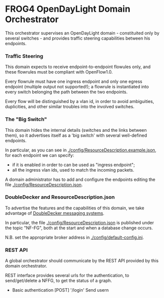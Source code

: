 # FROG4 OpenDayLight Domain Orchestrator

This orchestrator supervises an OpenDayLight domain - constituited only by several switches - 
and provides traffic steering capabilities between his endpoints.


### Traffic Steering

This domain expects to receive endpoint-to-endpoint flowules only, and these flowrules
must be compliant with OpenFlow1.0.

Every flowrule must have one ingress endpoint and only one egress endpoint (multiple output not supported!);
a flowrule is instantiated into every switch belonging the path between the two endpoints.

Every flow will be distinguished by a vlan id, in order to avoid ambiguities, duplicities, and other 
similar troubles into the involved switches.


### The "Big Switch"

This domain hides the internal details (switches and the links between them),
so it advertises itself as a 'big switch' with several well-defined endpoints.

In particular, as you can see in [./config/ResourceDescription.example.json](/config/ResourceDescription.example.json),
for each endpoint we can specify:
* if it is enabled in order to can be used as "ingress endpoint";
* all the ingress vlan ids, used to match the incoming packets.

A domain administrator has to add and configure the endpoints editing the file
[./config/ResourceDescription.json](/config/ResourceDescription.json).


### DoubleDecker and ResourceDescription.json

To advertise the features and the capabilities of this domain, we take advantage of [DoubleDecker messaging systems](https://github.com/Acreo/DoubleDecker).

In particular, the file [./config/ResourceDescription.json](/config/ResourceDescription.json) is published
under the topic "NF-FG", both at the start and when a database change occurs.

N.B. set the appropriate broker address in [./config/default-config.ini](/config/default-config.ini).


### REST API

A global orchestrator should communicate by the REST API provided by this domain orchestrator.

REST interface provides several urls for the authentication, to send/get/delete a NFFG, to get the status of a graph.

*	Basic authentication
	[POST] '/login' 
	Send usern	






  